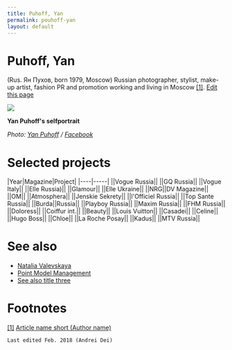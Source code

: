 ```yaml
---
title: Puhoff, Yan
permalink: pouhoff-yan
layout: default
---
```


# Puhoff, Yan


(Rus. Ян Пухов, born 1979, Moscow) Russian photographer, stylist, make-up artist, fashion PR and promotion working and living in Moscow <span id="a1">[\[1\]](#f1)</span>. [Edit this page](http://prose.io/#indexmod/encyclopedia/edit/master/pouhoff-yan.md)

![](/encyclopedia/images/pouhoff-yan.png)

**Yan Puhoff's selfportrait**

*Photo: [Yan Puhoff](pouhoff-yan) / [Facebook](facebook)*

# Selected projects

|Year|Magazine|Project|
|----|-----|
||Vogue Russia||
||GQ Russia||
||Vogue Italy||
||Elle Russia)||
||Glamour||
||Elle Ukraine||
||NRG||DV Magazine||
||OM||
||Atmosphera||
||Jenskie Sekrety||
||l'Officiel Russia||
||Top Sante Russia||
||Burda||Russia||
||Playboy Russia||
||Maxim Russia||
||FHM Russia||
||Doloress||
||Coiffur int.||
||Beauty||
||Louis Vuitton||
||Casadei||
||Celine||
||Hugo Boss||
||Chloe||
||La Roche Posay||
||Kadus||
||MTV Russia||

# See also

+ [Natalia Valevskaya](valevskaya-natalia)
+ [Point Model Management](point-mdel-management)
+ [See also title three](page-template)

# Footnotes

[[1]](#a1) <span id="f1"></span> [Article name short (Author name)](http://example.net/article)

`Last edited Feb. 2018 (Andrei Dei)`
